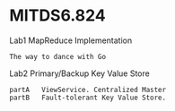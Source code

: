 # MITDS6.824

Lab1 MapReduce Implementation

    The way to dance with Go
    
Lab2 Primary/Backup Key Value Store

    partA   ViewService. Centralized Master
    partB   Fault-tolerant Key Value Store.
    
